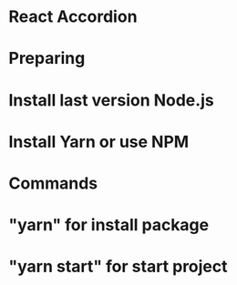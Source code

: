 # React Accordion

# Preparing

# Install last version Node.js

# Install Yarn or use NPM

# Commands

# "yarn" for install package

# "yarn start" for start project
